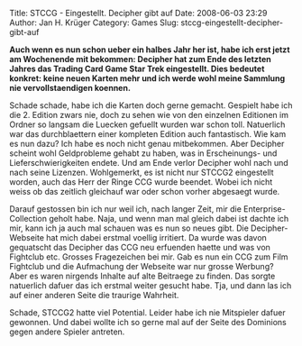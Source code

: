 Title: STCCG - Eingestellt. Decipher gibt auf
Date: 2008-06-03 23:29
Author: Jan H. Krüger
Category: Games
Slug: stccg-eingestellt-decipher-gibt-auf

**Auch wenn es nun schon ueber ein halbes Jahr her ist, habe ich erst
jetzt am Wochenende mit bekommen: Decipher hat zum Ende des letzten
Jahres das Trading Card Game Star Trek eingestellt. Dies bedeutet
konkret: keine neuen Karten mehr und ich werde wohl meine Sammlung nie
vervollstaendigen koennen.**  
  
Schade schade, habe ich die Karten doch gerne gemacht. Gespielt habe ich
die 2. Edition zwars nie, doch zu sehen wie von den einzelnen Editionen
im Ordner so langsam die Luecken gefuellt wurden war schon toll.
Natuerlich war das durchblaettern einer kompleten Edition auch
fantastisch. Wie kam es nun dazu? Ich habe es noch nicht genau
mitbekommen. Aber Decipher scheint wohl Geldprobleme gehabt zu haben,
was in Erscheinungs- und Lieferschwierigkeiten endete. Und am Ende
verlor Decipher wohl nach und nach seine Lizenzen. Wohlgemerkt, es ist
nicht nur STCCG2 eingestellt worden, auch das Herr der Ringe CCG wurde
beendet. Wobei ich nicht weiss ob das zeitlich gleichauf war oder schon
vorher abgesaegt wurde.  
  
Darauf gestossen bin ich nur weil ich, nach langer Zeit, mir die
Enterprise-Collection geholt habe. Naja, und wenn man mal gleich dabei
ist dachte ich mir, kann ich ja auch mal schauen was es nun so neues
gibt. Die Decipher-Webseite hat mich dabei erstmal voellig irritiert. Da
wurde was davon gequatscht das Decipher das CCG neu erfuenden haette und
was von Fightclub etc. Grosses Fragezeichen bei mir. Gab es nun ein CCG
zum Film Fightclub und die Aufmachung der Webseite war nur grosse
Werbung? Aber es waren nirgends Inhalte auf alte Beitraege zu finden.
Das sorgte natuerlich dafuer das ich erstmal weiter gesucht habe. Tja,
und dann las ich auf einer anderen Seite die traurige Wahrheit.  
  
Schade, STCCG2 hatte viel Potential. Leider habe ich nie Mitspieler
dafuer gewonnen. Und dabei wollte ich so gerne mal auf der Seite des
Dominions gegen andere Spieler antreten.
